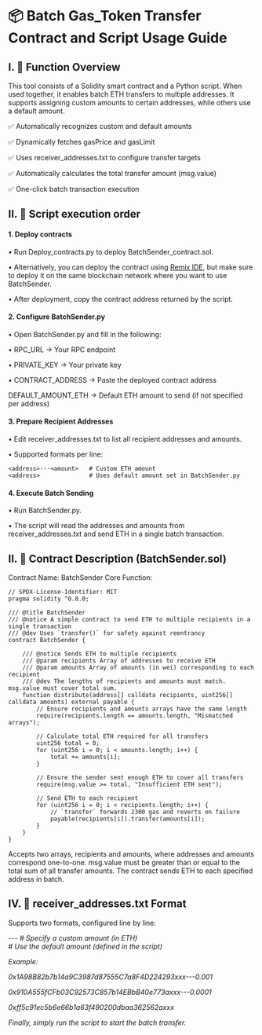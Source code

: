 # 📦 Batch Gas_Token Transfer Contract and Script Usage Guide

## I. 🧾 Function Overview

This tool consists of a Solidity smart contract and a Python script.
When used together, it enables batch ETH transfers to multiple addresses.
It supports assigning custom amounts to certain addresses, while others use a default amount.

✅ Automatically recognizes custom and default amounts

✅ Dynamically fetches gasPrice and gasLimit

✅ Uses receiver_addresses.txt to configure transfer targets

✅ Automatically calculates the total transfer amount (msg.value)

✅ One-click batch transaction execution


## II. 📌 Script execution order

#### 1. Deploy contracts
• Run Deploy_contracts.py to deploy BatchSender_contract.sol.

• Alternatively, you can deploy the contract using [Remix IDE](https://remix.ethereum.org/), but make sure to deploy it on the same blockchain network where you want to use BatchSender.

• After deployment, copy the contract address returned by the script.

#### 2. Configure BatchSender.py
• Open BatchSender.py and fill in the following:

• RPC_URL → Your RPC endpoint

• PRIVATE_KEY → Your private key

• CONTRACT_ADDRESS → Paste the deployed contract address

DEFAULT_AMOUNT_ETH → Default ETH amount to send (if not specified per address)

#### 3. Prepare Recipient Addresses

• Edit receiver_addresses.txt to list all recipient addresses and amounts.

• Supported formats per line:
```
<address>---<amount>   # Custom ETH amount
<address>              # Uses default amount set in BatchSender.py
```

#### 4. Execute Batch Sending

• Run BatchSender.py.

• The script will read the addresses and amounts from receiver_addresses.txt and send ETH in a single batch transaction.


## II. 📜 Contract Description (BatchSender.sol)

Contract Name: BatchSender
Core Function:
```
// SPDX-License-Identifier: MIT
pragma solidity ^0.8.0;

/// @title BatchSender
/// @notice A simple contract to send ETH to multiple recipients in a single transaction
/// @dev Uses `transfer()` for safety against reentrancy
contract BatchSender {

    /// @notice Sends ETH to multiple recipients
    /// @param recipients Array of addresses to receive ETH
    /// @param amounts Array of amounts (in wei) corresponding to each recipient
    /// @dev The lengths of recipients and amounts must match. msg.value must cover total sum.
    function distribute(address[] calldata recipients, uint256[] calldata amounts) external payable {
        // Ensure recipients and amounts arrays have the same length
        require(recipients.length == amounts.length, "Mismatched arrays");

        // Calculate total ETH required for all transfers
        uint256 total = 0;
        for (uint256 i = 0; i < amounts.length; i++) {
            total += amounts[i];
        }

        // Ensure the sender sent enough ETH to cover all transfers
        require(msg.value >= total, "Insufficient ETH sent");

        // Send ETH to each recipient
        for (uint256 i = 0; i < recipients.length; i++) {
            // `transfer` forwards 2300 gas and reverts on failure
            payable(recipients[i]).transfer(amounts[i]);
        }
    }
}
```
Accepts two arrays, recipients and amounts, where addresses and amounts correspond one-to-one.
msg.value must be greater than or equal to the total sum of all transfer amounts.
The contract sends ETH to each specified address in batch.


## IV. 📄 receiver_addresses.txt Format

Supports two formats, configured line by line:

<address>---<amount>     # Specify a custom amount (in ETH)

<address>                # Use the default amount (defined in the script)


Example:

0x1A98B82b7b14a9C3987d87555C7a8F4D224293xxx---0.001

0x910A555fCFb03C92573C857b14EBbB40e773axxx---0.0001

0xff5c91ec5b6e66b1a63f490200dbaa362562axxx


Finally, simply run the script to start the batch transfer.

